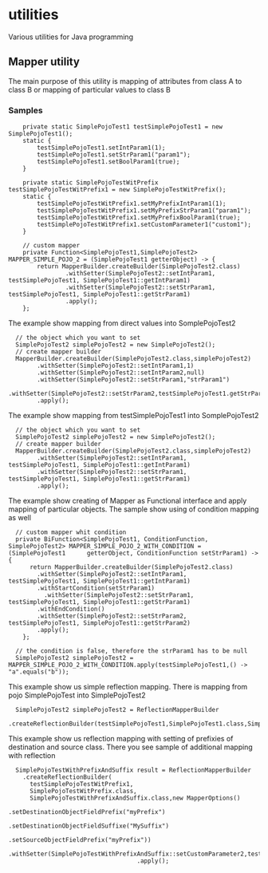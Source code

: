 # utilities
Various utilities for Java programming

## Mapper utility

The main purpose of this utility is mapping of attributes from class A to class B or mapping of particular values to class B

### Samples

```
    private static SimplePojoTest1 testSimplePojoTest1 = new SimplePojoTest1();
    static {
        testSimplePojoTest1.setIntParam1(1);
        testSimplePojoTest1.setStrParam1("param1");
        testSimplePojoTest1.setBoolParam1(true);
    }

    private static SimplePojoTestWitPrefix testSimplePojoTestWitPrefix1 = new SimplePojoTestWitPrefix();
    static {
        testSimplePojoTestWitPrefix1.setMyPrefixIntParam1(1);
        testSimplePojoTestWitPrefix1.setMyPrefixStrParam1("param1");
        testSimplePojoTestWitPrefix1.setMyPrefixBoolParam1(true);
        testSimplePojoTestWitPrefix1.setCustomParameter1("custom1");
    }

    // custom mapper
    private Function<SimplePojoTest1,SimplePojoTest2> MAPPER_SIMPLE_POJO_2 = (SimplePojoTest1 getterObject) -> {
        return MapperBuilder.createBuilder(SimplePojoTest2.class)
                .withSetter(SimplePojoTest2::setIntParam1, testSimplePojoTest1, SimplePojoTest1::getIntParam1)
                .withSetter(SimplePojoTest2::setStrParam1, testSimplePojoTest1, SimplePojoTest1::getStrParam1)
                .apply();
    };
```
The example show mapping from direct values into SomplePojoTest2
```
  // the object which you want to set
  SimplePojoTest2 simplePojoTest2 = new SimplePojoTest2();
  // create mapper builder
  MapperBuilder.createBuilder(SimplePojoTest2.class,simplePojoTest2)
        .withSetter(SimplePojoTest2::setIntParam1,1)
        .withSetter(SimplePojoTest2::setIntParam2,null)
        .withSetter(SimplePojoTest2::setStrParam1,"strParam1")
        .withSetter(SimplePojoTest2::setStrParam2,testSimplePojoTest1.getStrParam2())
        .apply();
```

The example show mapping from testSimplePojoTest1 into SomplePojoTest2
```
  // the object which you want to set
  SimplePojoTest2 simplePojoTest2 = new SimplePojoTest2();
  // create mapper builder
  MapperBuilder.createBuilder(SimplePojoTest2.class,simplePojoTest2)
        .withSetter(SimplePojoTest2::setIntParam1, testSimplePojoTest1, SimplePojoTest1::getIntParam1)
        .withSetter(SimplePojoTest2::setStrParam1, testSimplePojoTest1, SimplePojoTest1::getStrParam1)
        .apply();
```

The example show creating of Mapper as Functional interface and apply mapping of particular objects. The sample show using of condition mapping as well
```
  // custom mapper whit condition
  private BiFunction<SimplePojoTest1, ConditionFunction, SimplePojoTest2> MAPPER_SIMPLE_POJO_2_WITH_CONDITION = (SimplePojoTest1      getterObject, ConditionFunction setStrParam1) -> {
      return MapperBuilder.createBuilder(SimplePojoTest2.class)
        .withSetter(SimplePojoTest2::setIntParam1, testSimplePojoTest1, SimplePojoTest1::getIntParam1)
        .withStartCondition(setStrParam1)
          .withSetter(SimplePojoTest2::setStrParam1, testSimplePojoTest1, SimplePojoTest1::getStrParam1)
        .withEndCondition()
        .withSetter(SimplePojoTest2::setStrParam2, testSimplePojoTest1, SimplePojoTest1::getStrParam2)
        .apply();
    };
    
  // the condition is false, therefore the strParam1 has to be null
  SimplePojoTest2 simplePojoTest2 = MAPPER_SIMPLE_POJO_2_WITH_CONDITION.apply(testSimplePojoTest1,() -> "a".equals("b"));
```

This example show us simple reflection mapping. There is mapping from pojo SimplePojoTest into SimplePojoTest2
```
  SimplePojoTest2 simplePojoTest2 = ReflectionMapperBuilder
    .createReflectionBuilder(testSimplePojoTest1,SimplePojoTest1.class,SimplePojoTest2.class).apply();
```

This example show us reflection mapping with setting of prefixies of destination and source class. There you see sample of additional mapping with reflection
```
  SimplePojoTestWithPrefixAndSuffix result = ReflectionMapperBuilder
    .createReflectionBuilder(
      testSimplePojoTestWitPrefix1,
      SimplePojoTestWitPrefix.class,
      SimplePojoTestWithPrefixAndSuffix.class,new MapperOptions()
                                .setDestinationObjectFieldPrefix("myPrefix")
                                .setDestinationObjectFieldSuffixe("MySuffix")
                                .setSourceObjectFieldPrefix("myPrefix"))
                                    .withSetter(SimplePojoTestWithPrefixAndSuffix::setCustomParameter2,testSimplePojoTestWitPrefix1.getCustomParameter1())
                                    .apply();
```
